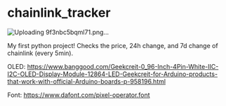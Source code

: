 # chainlink_tracker

![Uploading 9f3nbc5bqml71.png…]()

My first python project!
Checks the price, 24h change, and 7d change of chainlink (every 5min).

OLED: https://www.banggood.com/Geekcreit-0_96-Inch-4Pin-White-IIC-I2C-OLED-Display-Module-12864-LED-Geekcreit-for-Arduino-products-that-work-with-official-Arduino-boards-p-958196.html

Font: https://www.dafont.com/pixel-operator.font
